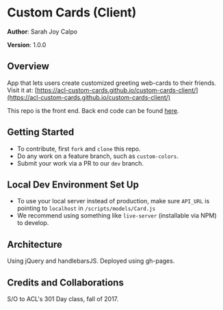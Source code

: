 # Custom Cards (Client)

**Author**: Sarah Joy Calpo

**Version**: 1.0.0

## Overview
App that lets users create customized greeting web-cards to their friends. Visit it at: [https://acl-custom-cards.github.io/custom-cards-client/](https://acl-custom-cards.github.io/custom-cards-client/)

This repo is the front end. Back end code can be found [here](https://github.com/acl-custom-cards/custom-cards-server).

## Getting Started
- To contribute, first `fork` and `clone` this repo.
- Do any work on a feature branch, such as `custom-colors`.
- Submit your work via a PR to our `dev` branch.

## Local Dev Environment Set Up
- To use your local server instead of production, make sure `API_URL` is pointing to `localhost` in `/scripts/models/Card.js`
- We recommend using something like `live-server` (installable via NPM) to develop.

## Architecture
Using jQuery and handlebarsJS. Deployed using gh-pages.

## Credits and Collaborations
S/O to ACL's 301 Day class, fall of 2017.